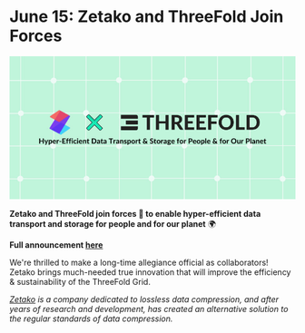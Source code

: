 # June 15: Zetako and ThreeFold Join Forces

![](img/zetakothreefold.jpg)

**Zetako and ThreeFold join forces 🤝 to enable hyper-efficient data transport and storage for people and for our planet** 🌍

**Full announcement [here](https://threefold.io/news/post/threefold_zetako/)**

We're thrilled to make a long-time allegiance official as collaborators! Zetako brings much-needed true innovation that will improve the efficiency & sustainability of the ThreeFold Grid.

*[Zetako](https://www.zetako.ai/) is a company dedicated to lossless data compression, and after years of research and development, has created an alternative solution to the regular standards of data compression.*
